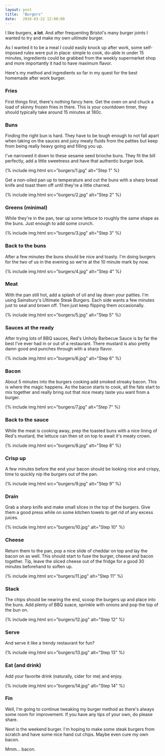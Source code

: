 ```yaml
---
layout: post
title:  "Burgers"
date:   2016-03-22 12:00:00
---
```


I like burgers, **a lot**. And after frequenting Bristol's many burger joints I
wanted to try and make my own _ultimate_ burger.

As I wanted it to be a meal I could easily knock up after work, some
self-imposed rules were put in place: simple to cook, do-able in under 15
minutes, ingredients could be grabbed from the weekly supermarket shop and more
importantly it had to have maximum flavor.

Here's my method and ingredients so far in my quest for the best homemade
after work burger.

### Fries

First things first, there's nothing fancy here. Get the oven on and chuck a load
of skinny frozen fries in there. This is your countdown timer, they should
typically take around 15 minutes at 180c.

### Buns

Finding the right bun is hard. They have to be tough enough to not fall apart
when taking on the sauces and juicy meaty fluids from the patties but keep from
being really heavy going and filling you up.

I've narrowed it down to these sesame seed brioche buns. They fit the bill
perfectly, add a little sweetness and have that authentic burger look.

{% include img.html src="burgers/1.jpg" alt="Step 1" %}

Get a non-oiled pan up to temperature and cut the buns with a sharp bread knife
and toast them off until they're a little charred.

{% include img.html src="burgers/2.jpg" alt="Step 2" %}

### Greens (minimal)

While they're in the pan, tear up some lettuce to roughly the same shape as the
buns. Just enough to add some crunch.

{% include img.html src="burgers/3.jpg" alt="Step 3" %}

### Back to the buns

After a few minutes the buns should be nice and toasty. I'm doing burgers for
the two of us in the evening so we're at the 10 minute mark by now.

{% include img.html src="burgers/4.jpg" alt="Step 4" %}

### Meat

With the pan still hot, add a splash of oil and lay down your patties. I'm using
Sainsbury's Ultimate Steak Burgers. Each side wants a few minutes just to seal
and brown off. Then just keep flipping them occasionally.

{% include img.html src="burgers/5.jpg" alt="Step 5" %}

### Sauces at the ready

After trying lots of BBQ sauces, Red's Unholy Barbecue Sauce is by far the best
I've ever had in or out of a restaurant. There mustard is also pretty damn
good and punches through with a sharp flavor.

{% include img.html src="burgers/6.jpg" alt="Step 6" %}

### Bacon

About 5 minutes into the burgers cooking add smoked streaky bacon. This is where
the magic happens. As the bacon starts to cook, all the fats start to mix
together and really bring out that nice meaty taste you want from a burger.

{% include img.html src="burgers/7.jpg" alt="Step 7" %}

### Back to the sauce

While the meat is cooking away, prep the toasted buns with a nice lining of
Red's mustard, the lettuce can then sit on top to await it's meaty crown.

{% include img.html src="burgers/8.jpg" alt="Step 8" %}

### Crisp up

A few minutes before the end your bacon should be looking nice and crispy, time
to quickly nip the burgers out of the pan.

{% include img.html src="burgers/9.jpg" alt="Step 9" %}

### Drain

Grab a sharp knife and make small slices in the top of the burgers. Give them
a good press while on some kitchen towels to get rid of any excess juices.

{% include img.html src="burgers/10.jpg" alt="Step 10" %}

### Cheese

Return them to the pan, pop a nice slide of cheddar on top and lay the bacon
on as well. This should start to fuse the burger, cheese and bacon together.
Tip, leave the sliced cheese out of the fridge for a good 30 minutes beforehand
to soften up.

{% include img.html src="burgers/11.jpg" alt="Step 11" %}

### Stack

The chips should be nearing the end, scoop the burgers up and place into the
buns. Add plenty of BBQ suace, sprinkle with onions and pop the top of the bun
on.

{% include img.html src="burgers/12.jpg" alt="Step 12" %}

### Serve

And serve it like a trendy restaurant for fun?

{% include img.html src="burgers/13.jpg" alt="Step 13" %}

### Eat (and drink)

Add your favorite drink (naturally, cider for me) and enjoy.

{% include img.html src="burgers/14.jpg" alt="Step 14" %}

### Fin

Well, I'm going to continue tweaking my burger method as there's always some
room for improvement. If you have any tips of your own, do please share.

Next is the weekend burger. I'm hoping to make some steak burgers from scratch
and have some nice hand cut chips. Maybe even cure my own bacon.

Mmm... bacon.
